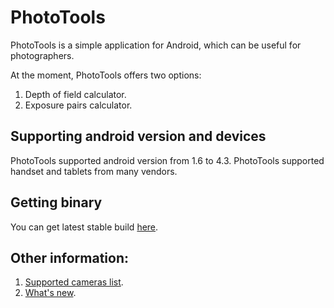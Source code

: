 PhotoTools
==========
PhotoTools is a simple application for Android, which can be useful for photographers.

At the moment, PhotoTools offers two options:

1. Depth of field calculator.
2. Exposure pairs calculator.

Supporting android version and devices
----------
PhotoTools supported android version from 1.6 to 4.3.
PhotoTools supported handset and tablets from many vendors.

Getting binary
----------
You can get latest stable build [here](https://play.google.com/store/apps/details?id=ru.neverdark.phototools).

Other information:
----------
1. [Supported cameras list](https://github.com/yankovskiy/PhotoTools/wiki/Supported-cameras).
2. [What's new](https://github.com/yankovskiy/PhotoTools/wiki/What%27s-new).

